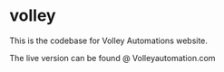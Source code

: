 # volley

This is the codebase for Volley Automations website.

The live version can be found @ Volleyautomation.com
